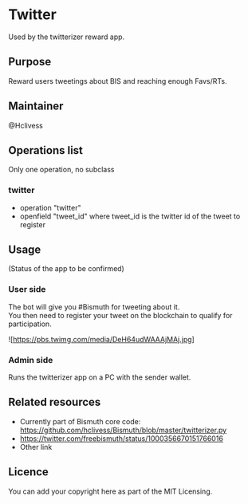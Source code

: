 # Twitter

Used by the twitterizer reward app.


## Purpose

Reward users tweetings about BIS and reaching enough Favs/RTs.

## Maintainer

@Hclivess

## Operations list

Only one operation, no subclass

### twitter

- operation "twitter"
- openfield "tweet_id" where tweet_id is the twitter id of the tweet to register


## Usage
(Status of the app to be confirmed)

### User side

The bot will give you #Bismuth for tweeting about it.  
You then need to register your tweet on the blockchain to qualify for participation.  

![https://pbs.twimg.com/media/DeH64udWAAAjMAj.jpg]

### Admin side

Runs the twitterizer app on a PC with the sender wallet.

## Related resources

- Currently part of Bismuth core code: https://github.com/hclivess/Bismuth/blob/master/twitterizer.py
- https://twitter.com/freebismuth/status/1000356670151766016
- Other link

## Licence

You can add your copyright here as part of the MIT Licensing.
